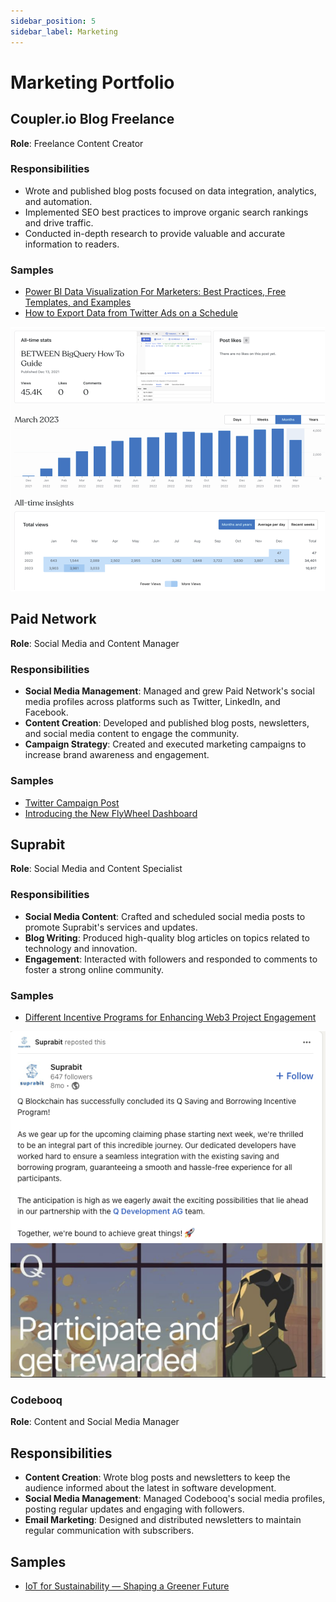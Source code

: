 ```yaml
---
sidebar_position: 5
sidebar_label: Marketing
---
```



# Marketing Portfolio

## Coupler.io Blog Freelance
**Role**: Freelance Content Creator

### Responsibilities
- Wrote and published blog posts focused on data integration, analytics, and automation.
- Implemented SEO best practices to improve organic search rankings and drive traffic.
- Conducted in-depth research to provide valuable and accurate information to readers.

### Samples
  - [Power BI Data Visualization For Marketers: Best Practices, Free Templates, and Examples](https://blog.coupler.io/power-bi-data-visualization/)
  - [How to Export Data from Twitter Ads on a Schedule](https://blog.coupler.io/how-to-export-data-from-twitter-ads/)
  
  ![SEO Traffic Increase](/coupler.io.png)
  

## Paid Network
**Role**: Social Media and Content Manager

### Responsibilities
- **Social Media Management**: Managed and grew Paid Network's social media profiles across platforms such as Twitter, LinkedIn, and Facebook.
- **Content Creation**: Developed and published blog posts, newsletters, and social media content to engage the community.
- **Campaign Strategy**: Created and executed marketing campaigns to increase brand awareness and engagement.

### Samples
  - [Twitter Campaign Post](https://x.com/paid_network/status/1801207916508127705)
  - [Introducing the New FlyWheel Dashboard](https://paidnetwork.medium.com/introducing-the-new-flywheel-dashboard-6531c0252425)

## Suprabit
**Role**: Social Media and Content Specialist

### Responsibilities
- **Social Media Content**: Crafted and scheduled social media posts to promote Suprabit's services and updates.
- **Blog Writing**: Produced high-quality blog articles on topics related to technology and innovation.
- **Engagement**: Interacted with followers and responded to comments to foster a strong online community.

### Samples
  - [Different Incentive Programs for Enhancing Web3 Project Engagement](https://suprabit.eu/article/different-incentive-programs-for-enhancing-web3-project-engagement)
 

 ![SEO Traffic Increase](/img/suprabit.png)

### Codebooq
**Role**: Content and Social Media Manager

## Responsibilities
- **Content Creation**: Wrote blog posts and newsletters to keep the audience informed about the latest in software development.
- **Social Media Management**: Managed Codebooq's social media profiles, posting regular updates and engaging with followers.
- **Email Marketing**: Designed and distributed newsletters to maintain regular communication with subscribers.

## Samples
  - [IoT for Sustainability — Shaping a Greener Future](https://codebooq.com/iot-for-sustainability/)
 


